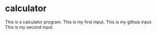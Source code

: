 # calculator
This is a calculator program.
This is my first input.
This is my github input.
This is my second input.
